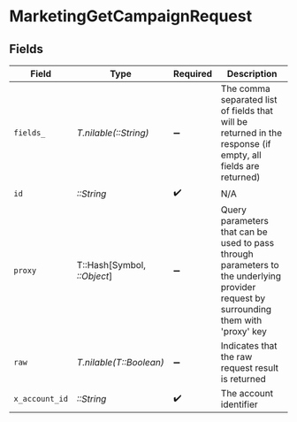 # MarketingGetCampaignRequest


## Fields

| Field                                                                                                                                | Type                                                                                                                                 | Required                                                                                                                             | Description                                                                                                                          |
| ------------------------------------------------------------------------------------------------------------------------------------ | ------------------------------------------------------------------------------------------------------------------------------------ | ------------------------------------------------------------------------------------------------------------------------------------ | ------------------------------------------------------------------------------------------------------------------------------------ |
| `fields_`                                                                                                                            | *T.nilable(::String)*                                                                                                                | :heavy_minus_sign:                                                                                                                   | The comma separated list of fields that will be returned in the response (if empty, all fields are returned)                         |
| `id`                                                                                                                                 | *::String*                                                                                                                           | :heavy_check_mark:                                                                                                                   | N/A                                                                                                                                  |
| `proxy`                                                                                                                              | T::Hash[Symbol, *::Object*]                                                                                                          | :heavy_minus_sign:                                                                                                                   | Query parameters that can be used to pass through parameters to the underlying provider request by surrounding them with 'proxy' key |
| `raw`                                                                                                                                | *T.nilable(T::Boolean)*                                                                                                              | :heavy_minus_sign:                                                                                                                   | Indicates that the raw request result is returned                                                                                    |
| `x_account_id`                                                                                                                       | *::String*                                                                                                                           | :heavy_check_mark:                                                                                                                   | The account identifier                                                                                                               |